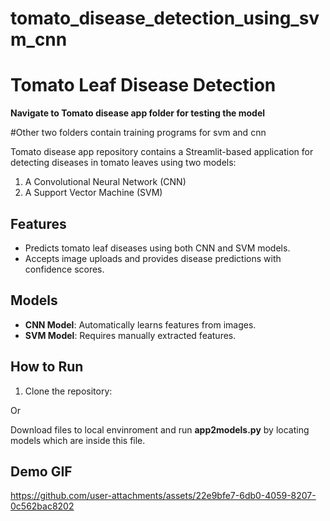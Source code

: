 # tomato_disease_detection_using_svm_cnn
# Tomato Leaf Disease Detection
**Navigate to Tomato disease app folder for testing the model**

#Other two folders contain training programs for svm and cnn

Tomato disease app repository contains a Streamlit-based application for detecting diseases in tomato leaves using two models:
1. A Convolutional Neural Network (CNN)
2. A Support Vector Machine (SVM)

## Features
- Predicts tomato leaf diseases using both CNN and SVM models.
- Accepts image uploads and provides disease predictions with confidence scores.

## Models
- **CNN Model**: Automatically learns features from images.
- **SVM Model**: Requires manually extracted features.

## How to Run
1. Clone the repository:

Or

Download files to local envinroment and run **app2models.py** by locating models which are inside this file.
## Demo GIF


https://github.com/user-attachments/assets/22e9bfe7-6db0-4059-8207-0c562bac8202



